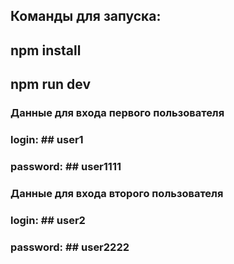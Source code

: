 ## Команды для запуска:

## npm install

## npm run dev

### Данные для входа первого пользователя

### login: ## user1
### password: ## user1111

### Данные для входа второго пользователя

### login: ## user2
### password: ## user2222
